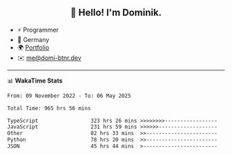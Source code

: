 <h2 align="center">👋 Hello! I'm Dominik.</h2>

- ⚡ Programmer
- 📍 Germany
- 🌍 [Portfolio](https://domi-btnr.dev)
- ✉️ [me@domi-btnr.dev](mailto://me@domi-btnr.dev)

---
📊 **WakaTime Stats**
<!--START_SECTION:waka-->

```txt
From: 09 November 2022 - To: 06 May 2025

Total Time: 965 hrs 56 mins

TypeScript                 323 hrs 26 mins >>>>>>>>-----------------   33.49 %
JavaScript                 231 hrs 59 mins >>>>>>-------------------   24.02 %
Other                      82 hrs 33 mins  >>-----------------------   08.55 %
Python                     78 hrs 20 mins  >>-----------------------   08.11 %
JSON                       45 hrs 44 mins  >------------------------   04.74 %
```

<!--END_SECTION:waka-->
